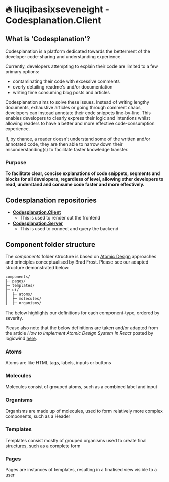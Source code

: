 # 🔥 liuqibasixseveneight - Codesplanation.Client

## What is 'Codesplanation'?

Codesplanation is a platform dedicated towards the betterment of the developer code-sharing and understanding experience.

Currently, developers attempting to explain their code are limited to a few primary options:

- contaminating their code with excessive comments
- overly detailing readme's and/or documentation
- writing time consuming blog posts and articles

Codesplanation aims to solve these issues. Instead of writing lengthy documents, exhaustive articles or going through comment chaos, developers can instead annotate their code snippets line-by-line. This enables developers to clearly express their logic and intentions whilst allowing readers to have a better and more effective code-consumption experience.

If, by chance, a reader doesn't understand some of the written and/or annotated code, they are then able to narrow down their misunderstanding(s) to facilitate faster knowledge transfer.

### Purpose

**To facilitate clear, concise explanations of code snippets, segments and blocks for all developers, regardless of level, allowing other developers to read, understand and consume code faster and more effectively.**

## Codesplanation repositories

- [**Codesplanation.Client**](https://github.com/liuqibasixseveneight/Codesplanation.Client)
  - This is used to render out the frontend
- [**Codesplanation.Server**](https://github.com/liuqibasixseveneight/Codesplanation.Server)
  - This is used to connect and query the backend

## Component folder structure

The _components_ folder structure is based on [Atomic Design](https://bradfrost.com/blog/post/atomic-web-design/) approaches and principles conceptualised by Brad Frost. Please see our adapted structure demonstrated below:

```
components/
├─ pages/
├─ templates/
├─ ui/
│  ├─ atoms/
│  ├─ molecules/
│  ├─ organisms/
```

The below highlights our definitions for each component-type, ordered by severity.

Please also note that the below definitions are taken and/or adapted from the article _How to Implement Atomic Design System in React_ posted by logicwind [here](https://blog.logicwind.com/implement-atomic-design-component-in-react/).

### Atoms

Atoms are like HTML tags, labels, inputs or buttons

### Molecules

Molecules consist of grouped atoms, such as a combined label and input

### Organisms

Organisms are made up of molecules, used to form relatively more complex components, such as a Header

### Templates

Templates consist mostly of grouped organisms used to create final structures, such as a complete form

### Pages

Pages are instances of templates, resulting in a finalised view visible to a user
